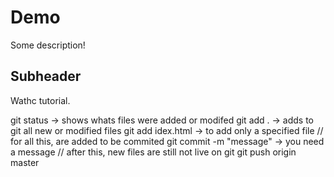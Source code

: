 # Demo

Some description!


## Subheader

Wathc tutorial.

git status -> shows whats files were added or modifed
git add . -> adds to git all new or modified files
git add idex.html -> to add only a specified file
 // for all this, are added to be commited 
git commit -m "message" -> you need a message
// after this, new files are still not live on git
git push origin master